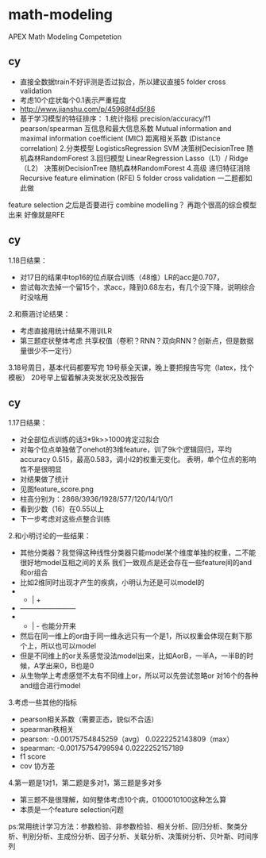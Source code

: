 # math-modeling
APEX Math Modeling Competetion

## cy
 - 直接全数据train不好评测是否过拟合，所以建议直接5 folder cross validation
 - 考虑10个症状每个0.1表示严重程度
 - http://www.jianshu.com/p/45968f4d5f86
- 基于学习模型的特征排序：
1.统计指标
precision/accuracy/f1
pearson/spearman
互信息和最大信息系数 Mutual information and maximal information coefficient (MIC)
距离相关系数 (Distance correlation)
2.分类模型
LogisticsRegression
SVM
决策树DecisionTree
随机森林RandomForest
3.回归模型
LinearRegression
Lasso（L1）/ Ridge（L2）
决策树DecisionTree
随机森林RandomForest
4.高级
递归特征消除 Recursive feature elimination (RFE)
5 folder cross validation
一二题都如此做

feature selection 之后是否要进行 combine modelling？
再跑个很高的综合模型出来
好像就是RFE

## cy
1.18日结果：
 - 对17日的结果中top16的位点联合训练（48维）LR的acc是0.707，
 - 尝试每次去掉一个留15个，求acc，降到0.68左右，有几个没下降，说明综合时没啥用

2.和蔡涵讨论结果：
 - 考虑直接用统计结果不用训LR
 - 第三题症状整体考虑 共享权值（卷积？RNN？双向RNN？创新点，但是数据量很少不一定行）

3.18号周日，基本代码都要写完
19号蔡全天课，晚上要把报告写完（latex，找个模板）
20号早上留着解决突发状况及改报告


## cy
1.17日结果：
 - 对全部位点训练的话3*9k>>1000肯定过拟合
 - 对每个位点单独做了onehot的3维feature，训了9k个逻辑回归，平均accuracy 0.515，最高0.583，调小l2的权重无变化。
表明，单个位点的影响性不是很明显
 - 对结果做了统计
 - 见图feature_score.png
 - 柱高分别为：2868/3936/1928/577/120/14/1/0/1
 - 看到少数（16）在0.55以上
 - 下一步考虑对这些点整合训练

2.和小明讨论的一些结果：
 - 其他分类器？我觉得这种线性分类器只能model某个维度单独的权重，二不能很好地model互相之间的关系
我们一致观点是还会存在一些feature间的and和or组合
 - 比如2维同时出现才产生的疾病，小明认为还是可以model的
-  - | +
- ————————
-  - | -
也能分开来
 - 然后在同一维上的or由于同一维永远只有一个是1，所以权重会体现在剩下那个上，所以也可以model
 - 但是不同维上的or关系感觉没法model出来，比如AorB，一半A，一半B的时候，A学出来0，B也是0
 - 从生物学上考虑感觉不太有不同维上or，所以可以先尝试忽略or
对16个的各种and组合进行model

3.考虑一些其他的指标
 - pearson相关系数（需要正态，貌似不合适）
 - spearman秩相关
 - pearson: -0.00175754845259（avg） 0.0222252143809（max）
 - spearman: -0.00175754799594 0.0222252157189
 - f1 score
 - cov 协方差

4.第一题是1对1，第二题是多对1，第三题是多对多
 - 第三题不是很理解，如何整体考虑10个病，0100010100这种怎么算
 - 本质是一个feature selection问题

ps:常用统计学习方法：参数检验、非参数检验、相关分析、回归分析、聚类分析、判别分析、主成份分析、因子分析、关联分析、决策树分析、贝叶斯、时间序列
